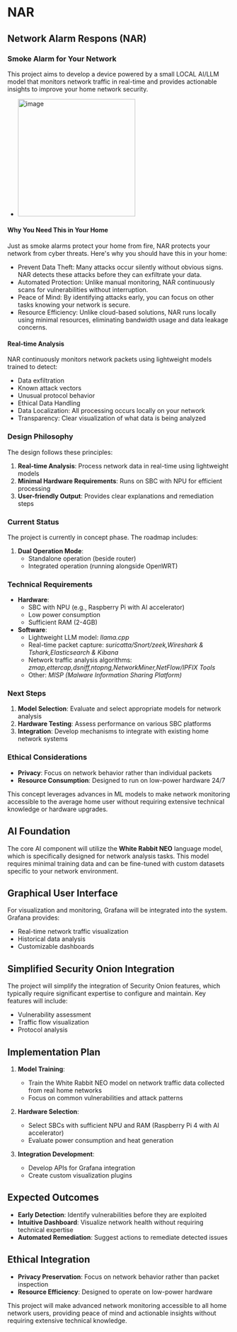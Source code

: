 # NAR
## Network Alarm Respons (NAR)
### Smoke Alarm for Your Network
This project aims to develop a device powered by a small LOCAL AI/LLM model that monitors network traffic in real-time and provides actionable insights to improve your home network security.
* <img width="265" height="265" alt="image" src="https://github.com/user-attachments/assets/b4617fcf-bb13-4c0d-811c-d7c0813fa409" />

#### Why You Need This in Your Home
Just as smoke alarms protect your home from fire, NAR protects your network from cyber threats. 
Here's why you should have this in your home:
- Prevent Data Theft: Many attacks occur silently without obvious signs. NAR detects these attacks before they can exfiltrate your data.
- Automated Protection: Unlike manual monitoring, NAR continuously scans for vulnerabilities without interruption.
- Peace of Mind: By identifying attacks early, you can focus on other tasks knowing your network is secure.
- Resource Efficiency: Unlike cloud-based solutions, NAR runs locally using minimal resources, eliminating bandwidth usage and data leakage concerns.
 
#### Real-time Analysis
NAR continuously monitors network packets using lightweight models trained to detect:
- Data exfiltration
- Known attack vectors
- Unusual protocol behavior
- Ethical Data Handling
- Data Localization: All processing occurs locally on your network
- Transparency: Clear visualization of what data is being analyzed

### Design Philosophy
The design follows these principles:
1. **Real-time Analysis**: Process network data in real-time using lightweight models
2. **Minimal Hardware Requirements**: Runs on SBC with NPU for efficient processing
3. **User-friendly Output**: Provides clear explanations and remediation steps

### Current Status
The project is currently in concept phase. The roadmap includes:
1. **Dual Operation Mode**:
   - Standalone operation (beside router)
   - Integrated operation (running alongside OpenWRT)

### Technical Requirements
- **Hardware**:
  - SBC with NPU (e.g., Raspberry Pi with AI accelerator)
  - Low power consumption
  - Sufficient RAM (2-4GB)
- **Software**:
  - Lightweight LLM model: *llama.cpp*
  - Real-time packet capture: *suricatta/Snort/zeek,Wireshark & Tshark,Elasticsearch & Kibana*
  - Network traffic analysis algorithms: *zmap,ettercap,dsniff,ntopng,NetworkMiner,NetFlow/IPFIX Tools*
  - Other: *MISP (Malware Information Sharing Platform)*
### Next Steps
1. **Model Selection**: Evaluate and select appropriate models for network analysis
2. **Hardware Testing**: Assess performance on various SBC platforms
3. **Integration**: Develop mechanisms to integrate with existing home network systems

### Ethical Considerations
- **Privacy**: Focus on network behavior rather than individual packets
- **Resource Consumption**: Designed to run on low-power hardware 24/7

This concept leverages advances in ML models to make network monitoring accessible to the average home user without requiring extensive technical knowledge or hardware upgrades.

## AI Foundation

The core AI component will utilize the **White Rabbit NEO** language model, which is specifically designed for network analysis tasks. This model requires minimal training data and can be fine-tuned with custom datasets specific to your network environment.

## Graphical User Interface

For visualization and monitoring, Grafana will be integrated into the system. Grafana provides:
- Real-time network traffic visualization
- Historical data analysis
- Customizable dashboards

## Simplified Security Onion Integration

The project will simplify the integration of Security Onion features, which typically require significant expertise to configure and maintain. Key features will include:
- Vulnerability assessment
- Traffic flow visualization
- Protocol analysis

## Implementation Plan

1. **Model Training**:
   - Train the White Rabbit NEO model on network traffic data collected from real home networks
   - Focus on common vulnerabilities and attack patterns

2. **Hardware Selection**:
   - Select SBCs with sufficient NPU and RAM (Raspberry Pi 4 with AI accelerator)
   - Evaluate power consumption and heat generation

3. **Integration Development**:
   - Develop APIs for Grafana integration
   - Create custom visualization plugins

## Expected Outcomes

- **Early Detection**: Identify vulnerabilities before they are exploited
- **Intuitive Dashboard**: Visualize network health without requiring technical expertise
- **Automated Remediation**: Suggest actions to remediate detected issues

## Ethical Integration

- **Privacy Preservation**: Focus on network behavior rather than packet inspection
- **Resource Efficiency**: Designed to operate on low-power hardware

This project will make advanced network monitoring accessible to all home network users, providing peace of mind and actionable insights without requiring extensive technical knowledge.

